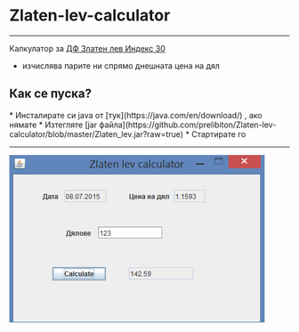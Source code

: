 # Zlaten-lev-calculator

---

Калкулатор за [ДФ Златен лев Индекс 30](http://www.zlatenlev.com/capital/index.php?pid=4)

* изчислява парите ни спрямо днешната цена на дял

<h2>Как се пуска?</h2>
* Инсталирате си java от [тук](https://java.com/en/download/) , ако нямате
* Изтегляте [jar файла](https://github.com/prelibiton/Zlaten-lev-calculator/blob/master/Zlaten_lev.jar?raw=true)
* Стартирате го

---
![Screenshot](images/screen.png)
